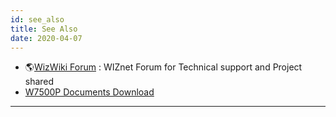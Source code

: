 ```yaml
---
id: see_also
title: See Also
date: 2020-04-07
---
```


   * 🌎[WizWiki Forum](http://www.wizwiki.net/forum) : WIZnet Forum for Technical support and Project shared
   * [W7500P Documents Download]()

-----
